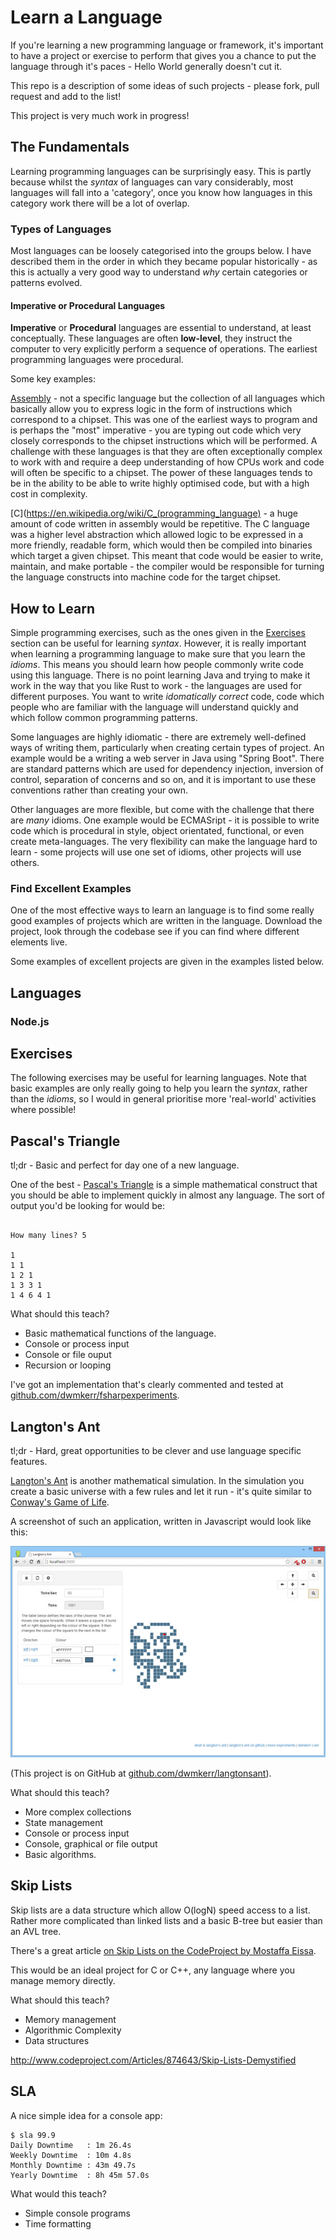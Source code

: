 # Learn a Language

If you're learning a new programming language or framework, it's important to have a project or exercise to perform that gives you a chance to put the language through it's paces - Hello World generally doesn't cut it.

This repo is a description of some ideas of such projects - please fork, pull request and add to the list!

This project is very much work in progress!

## The Fundamentals

Learning programming languages can be surprisingly easy. This is partly because whilst the _syntax_ of languages can vary considerably, most languages will fall into a 'category', once you know how languages in this category work there will be a lot of overlap.

### Types of Languages

Most languages can be loosely categorised into the groups below. I have described them in the order in which they became popular historically - as this is actually a very good way to understand _why_ certain categories or patterns evolved.

#### Imperative or Procedural Languages

**Imperative** or **Procedural** languages are essential to understand, at least conceptually. These languages are often **low-level**, they instruct the computer to very explicitly perform a sequence of operations. The earliest programming languages were procedural.

Some key examples:

[Assembly](https://en.wikipedia.org/wiki/Assembly_language) - not a specific language but the collection of all languages which basically allow you to express logic in the form of instructions which correspond to a chipset. This was one of the earliest ways to program and is perhaps the "most" imperative - you are typing out code which very closely corresponds to the chipset instructions which will be performed. A challenge with these languages is that they are often exceptionally complex to work with and require a deep understanding of how CPUs work and code will often be specific to a chipset. The power of these languages tends to be in the ability to be able to write highly optimised code, but with a high cost in complexity.

[C](https://en.wikipedia.org/wiki/C_(programming_language) - a huge amount of code written in assembly would be repetitive. The C language was a higher level abstraction which allowed logic to be expressed in a more friendly, readable form, which would then be compiled into binaries which target a given chipset. This meant that code would be easier to write, maintain, and make portable - the compiler would be responsible for turning the language constructs into machine code for the target chipset.

## How to Learn

Simple programming exercises, such as the ones given in the [Exercises](#exercises) section can be useful for learning _syntax_. However, it is really important when learning a programming language to make sure that you learn the _idioms_. This means you should learn how people commonly write code using this language. There is no point learning Java and trying to make it work in the way that you like Rust to work - the languages are used for different purposes. You want to write _idomatically correct_ code, code which people who are familiar with the language will understand quickly and which follow common programming patterns.

Some languages are highly idiomatic - there are extremely well-defined ways of writing them, particularly when creating certain types of project. An example would be a writing a web server in Java using "Spring Boot". There are standard patterns which are used for dependency injection, inversion of control, separation of concerns and so on, and it is important to use these conventions rather than creating your own.

Other languages are more flexible, but come with the challenge that there are _many_ idioms. One example would be ECMASript - it is possible to write code which is procedural in style, object orientated, functional, or even create meta-languages. The very flexibility can make the language hard to learn - some projects will use one set of idioms, other projects will use others.

### Find Excellent Examples

One of the most effective ways to learn an language is to find some really good examples of projects which are written in the language. Download the project, look through the codebase see if you can find where different elements live.

Some examples of excellent projects are given in the examples listed below.

## Languages

### Node.js

## Exercises

The following exercises may be useful for learning languages. Note that basic examples are only really going to help you learn the _syntax_, rather than the _idioms_, so I would in general prioritise more 'real-world' activities where possible!

## Pascal's Triangle

tl;dr - Basic and perfect for day one of a new language.

One of the best - [Pascal's Triangle](http://en.wikipedia.org/wiki/Pascal's_triangle) is a simple mathematical construct that you should be able to implement quickly in almost any language. The sort of output you'd be looking for would be:

````

How many lines? 5

1
1 1
1 2 1
1 3 3 1 
1 4 6 4 1
````

What should this teach?
* Basic mathematical functions of the language.
* Console or process input
* Console or file ouput
* Recursion or looping

I've got an implementation that's clearly commented and tested at [github.com/dwmkerr/fsharpexperiments](https://github.com/dwmkerr/fsharpexperiments).

## Langton's Ant

tl;dr - Hard, great opportunities to be clever and use language specific features.

[Langton's Ant](http://en.wikipedia.org/wiki/Langtons_ant) is another mathematical simulation. In the simulation you create a basic universe with a few rules and let it run - it's quite similar to [Conway's Game of Life](http://en.wikipedia.org/wiki/Conway%27s_Game_of_Life).

A screenshot of such an application, written in Javascript would look like this:

![Langton's Ant](https://raw.githubusercontent.com/dwmkerr/langtonsant/master/docs/langtonsant.jpg)

(This project is on GitHub at [github.com/dwmkerr/langtonsant](https://github.com/dwmkerr/langtonsant)).

What should this teach?
* More complex collections
* State management
* Console or process input
* Console, graphical or file output
* Basic algorithms.

## Skip Lists

Skip lists are a data structure which allow O(logN) speed access to a list. Rather more complicated than linked lists and a basic B-tree but easier than an AVL tree.

There's a great article [on Skip Lists on the CodeProject by Mostaffa Eissa](http://www.codeproject.com/Articles/874643/Skip-Lists-Demystified).

This would be an ideal project for C or C++, any language where you manage memory directly.

What should this teach?
 * Memory management
 * Algorithmic Complexity
 * Data structures



http://www.codeproject.com/Articles/874643/Skip-Lists-Demystified

## SLA

A nice simple idea for a console app:

```
$ sla 99.9
Daily Downtime   : 1m 26.4s
Weekly Downtime  : 10m 4.8s
Monthly Downtime : 43m 49.7s
Yearly Downtime  : 8h 45m 57.0s
```

What would this teach?

- Simple console programs
- Time formatting
